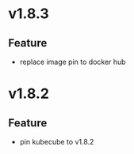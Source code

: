 # v1.8.3

## Feature
- replace image pin to docker hub

# v1.8.2

## Feature
- pin kubecube to v1.8.2